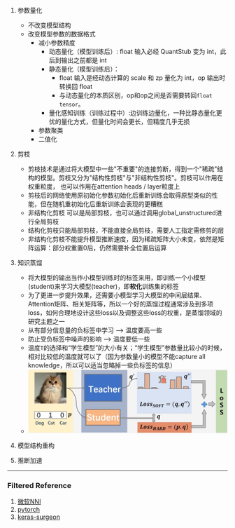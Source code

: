 1. 参数量化
    - 不改变模型结构
    - 改变模型参数的数据格式   
        - 减小参数精度
            - 动态量化（模型训练后）: float 输入必经 QuantStub 变为 int，此后到输出之前都是 int
            - 静态量化（模型训练后）：
                - float 输入是经动态计算的 scale 和 zp 量化为 int，op 输出时转换回 float
                - 与动态量化的本质区别，op和op之间是否需要转回`float tensor`。
            - 量化感知训练（训练过程中）:边训练边量化，一种比静态量化更优的量化方式，但量化时间会更长，但精度几乎无损
        - 参数聚类
        - 二值化
        
2. 剪枝
    - 剪枝技术是通过将大模型中一些"不重要"的连接剪断，得到一个"稀疏"结构的模型。剪枝又分为"结构性剪枝"与"非结构性剪枝"。剪枝可以作用在权重粒度， 也可以作用在attention heads / layer粒度上
    - 剪枝后的网络使用原初始化参数初始化后重新训练会取得原型类似的性能，但在随机重初始化后重新训练会表现的更糟糕
    - 非结构化剪枝 可以是局部剪枝，也可以通过调用global_unstructured进行全局剪枝
    - 结构化剪枝只能局部剪枝，不能直接全局剪枝，需要人工指定需修剪的层
    - 非结构化剪枝不能提升模型推断速度，因为稀疏矩阵大小未变，依然是矩阵运算：部分权重置0后，仍然需要补全位置后运算
    
3. 知识蒸馏
    - 将大模型的输出当作小模型训练时的标签来用，即训练一个小模型(student)来学习大模型(teacher)，即**软化**训练集的标签
    - 为了更进一步提升效果，还需要小模型学习大模型的中间层结果、Attention矩阵、相关矩阵等，所以一个好的蒸馏过程通常涉及到多项loss，如何合理地设计这些loss以及调整这些loss的权重，是蒸馏领域的研究主题之一
    - 从有部分信息量的负标签中学习 --> 温度要高一些
    - 防止受负标签中噪声的影响 --> 温度要低一些
    - 温度`T`的选择和“学生模型”的大小有关；“学生模型”参数量比较小的时候，相对比较低的温度就可以了（因为参数量小的模型不能capture all knowledge，所以可以适当忽略掉一些负标签的信息）
    - ![1](pics/1.png)

4. 模型结构重构

5. 推断加速

---
### Filtered Reference
1. [微软NNI](https://nni.readthedocs.io/zh/latest/Compression/Overview.html)
2. [pytorch](https://pytorch.apachecn.org/docs/1.7/)
3. [keras-surgeon]()